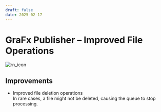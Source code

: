 ```yaml
---
draft: false
date: 2025-02-17
---
```


# GraFx Publisher – Improved File Operations

![rn_icon](/assets/icon-GraFx-Publisher.svg)

## Improvements

- Improved file deletion operations  
In rare cases, a file might not be deleted, causing the queue to stop processing.